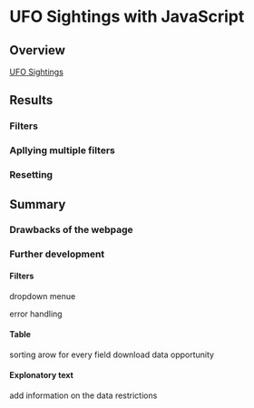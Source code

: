 # UFO Sightings with JavaScript

## Overview

[UFO Sightings](https://arminekhanan.github.io/ufoSightings/?fbclid=IwAR08vbEpIGP0NE9V9m5K0yLr5ejo5JoZLddIxPYtIl-09kG7ZqpL60XocoQ)

## Results

### Filters

### Apllying multiple filters

### Resetting

## Summary

### Drawbacks of the webpage

### Further development
#### Filters
dropdown menue

error handling
#### Table
sorting arow for every field
download data opportunity

#### Explonatory text
add information on the data restrictions
